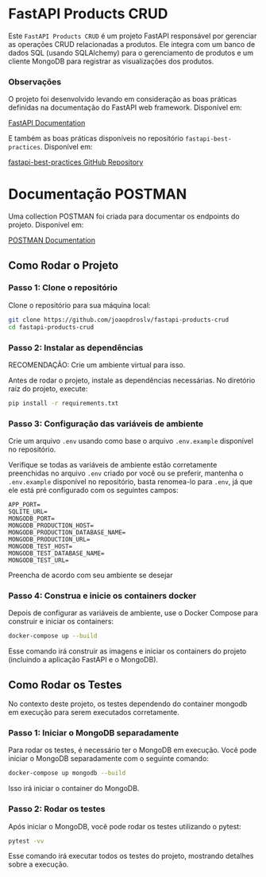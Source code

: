 # FastAPI Products CRUD

Este `FastAPI Products CRUD` é um projeto FastAPI responsável por gerenciar as operações CRUD relacionadas a produtos. Ele integra com um banco de dados SQL (usando SQLAlchemy) para o gerenciamento de produtos e um cliente MongoDB para registrar as visualizações dos produtos.

### Observações

O projeto foi desenvolvido levando em consideração as boas práticas definidas na documentação do FastAPI web framework. Disponível em:

[FastAPI Documentation](https://fastapi.tiangolo.com)

E também as boas práticas disponíveis no repositório `fastapi-best-practices`. Disponível em:

[fastapi-best-practices GitHub Repository](https://github.com/zhanymkanov/fastapi-best-practices)

# Documentação POSTMAN

Uma collection POSTMAN foi criada para documentar os endpoints do projeto. Disponível em:

[POSTMAN Documentation](https://documenter.getpostman.com/view/40636918/2sAYJ4igQE)

## Como Rodar o Projeto

### Passo 1: Clone o repositório

Clone o repositório para sua máquina local:

```bash
git clone https://github.com/joaopdroslv/fastapi-products-crud
cd fastapi-products-crud
```

### Passo 2: Instalar as dependências

RECOMENDAÇÃO: Crie um ambiente virtual para isso.

Antes de rodar o projeto, instale as dependências necessárias. No diretório raiz do projeto, execute:

```bash
pip install -r requirements.txt
```

### Passo 3: Configuração das variáveis de ambiente

Crie um arquivo `.env` usando como base o arquivo `.env.example` disponível no repositório.

Verifique se todas as variáveis de ambiente estão corretamente preenchidas no arquivo `.env` criado por você ou se preferir, mantenha o `.env.example` disponível no repositório, basta renomea-lo para `.env`, já que ele está pré configurado com os seguintes campos:

```
APP_PORT=
SQLITE_URL=
MONGODB_PORT=
MONGODB_PRODUCTION_HOST=
MONGODB_PRODUCTION_DATABASE_NAME=
MONGODB_PRODUCTION_URL=
MONGODB_TEST_HOST=
MONGODB_TEST_DATABASE_NAME=
MONGODB_TEST_URL=
```

Preencha de acordo com seu ambiente se desejar

### Passo 4: Construa e inicie os containers docker

Depois de configurar as variáveis de ambiente, use o Docker Compose para construir e iniciar os containers:

```bash
docker-compose up --build
```

Esse comando irá construir as imagens e iniciar os containers do projeto (incluindo a aplicação FastAPI e o MongoDB).

## Como Rodar os Testes

No contexto deste projeto, os testes dependendo do container mongodb em execução para serem executados corretamente.

### Passo 1: Iniciar o MongoDB separadamente

Para rodar os testes, é necessário ter o MongoDB em execução. Você pode iniciar o MongoDB separadamente com o seguinte comando:

```bash
docker-compose up mongodb --build
```

Isso irá iniciar o container do MongoDB.

### Passo 2: Rodar os testes

Após iniciar o MongoDB, você pode rodar os testes utilizando o pytest:

```bash
pytest -vv
```

Esse comando irá executar todos os testes do projeto, mostrando detalhes sobre a execução.
